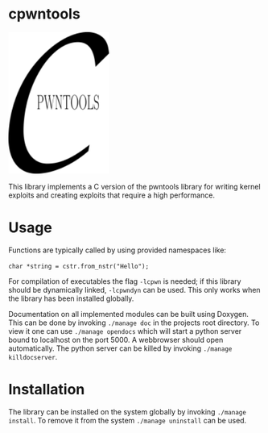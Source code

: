 # cpwntools
<img src="cpwnlogo.png" alt="drawing" width="200" heigt="200"/>

This library implements a C version of the pwntools library for writing kernel exploits and
creating exploits that require a high performance.

# Usage

Functions are typically called by using provided namespaces like:

`char *string = cstr.from_nstr("Hello");`

For compilation of executables the flag `-lcpwn` is needed; if this library should be dynamically
linked, `-lcpwndyn` can be used. This only works when the library has been installed globally.

Documentation on all implemented modules can be built using Doxygen. 
This can be done by invoking `./manage doc` in the projects root directory.
To view it one can use `./manage opendocs` which will start a python server bound to localhost on the port 5000. A webbrowser should open automatically.
The python server can be killed by invoking `./manage killdocserver`.

# Installation
The library can be installed on the system globally by invoking `./manage install`.
To remove it from the system `./manage uninstall` can be used.

